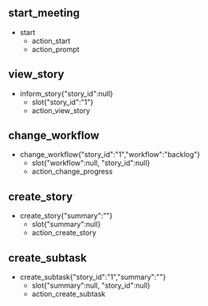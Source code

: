 ## start_meeting
* start
  - action_start
  - action_prompt
<!-- > progress_from_start -->

## view_story
<!-- > progress_from_start -->
* inform_story{"story_id":null}
  - slot{"story_id":"1"}
  - action_view_story

## change_workflow
<!-- > progress_from_start -->
* change_workflow{"story_id":"1","workflow":"backlog"}
  - slot{"workflow":null, "story_id":null}
  - action_change_progress

## create_story 
<!-- > progress_from_start -->
* create_story{"summary":""}
  - slot{"summary":null}
  - action_create_story

## create_subtask
<!-- > progress_from_start -->
* create_subtask{"story_id":"1","summary":""}
  - slot{"summary":null, "story_id":null}
  - action_create_subtask

<!-- ## happy path
* greet
  - utter_greet
* mood_great
  - utter_happy

## sad path 1
* greet
  - utter_greet
* mood_unhappy
  - utter_cheer_up
  - utter_did_that_help
* affirm
  - utter_happy

## sad path 2
* greet
  - utter_greet
* mood_unhappy
  - utter_cheer_up
  - utter_did_that_help
* deny
  - utter_goodbye

## say goodbye
* goodbye
  - utter_goodbye -->

